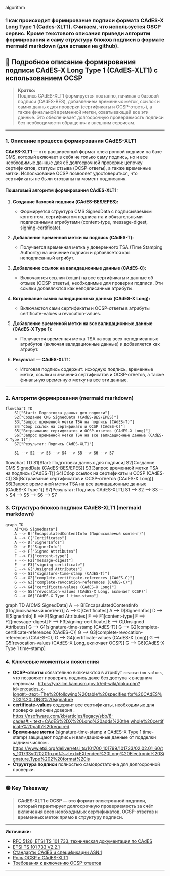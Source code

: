 algorithm
### 1 как происходит формирование подписи формата CAdES-X Long Type 1 (Cades-XLT1). Считаем, что используется OSCP сервис. Кроме текстового описания приведи алгоритм формирования и саму структуру блоков подписи в формате mermaid markdown (для вставки на github).

## 📄 Подробное описание формирования подписи CAdES-X Long Type 1 (CAdES-XLT1) с использованием OCSP

> **Кратко:**  
> Подпись CAdES-XLT1 формируется поэтапно, начиная с базовой подписи (CAdES-BES), добавлением временных меток, ссылок и самих данных для проверки (сертификаты и OCSP-ответы), а также финальной временной метки, охватывающей все эти данные. Это обеспечивает долгосрочную проверяемость подписи без необходимости обращения к внешним сервисам.

---

### 1. Описание процесса формирования CAdES-XLT1

**CAdES-XLT1** — это расширенный формат электронной подписи на базе CMS, который включает в себя не только саму подпись, но и все необходимые данные для её долгосрочной проверки: цепочку сертификатов, статусы отзыва (OCSP-ответы), а также временные метки. Использование OCSP позволяет удостовериться, что сертификаты не были отозваны на момент подписания.

#### **Пошаговый алгоритм формирования CAdES-XLT1:**

1. **Создание базовой подписи (CAdES-BES/EPES):**
   - Формируется структура CMS SignedData с подписываемым контентом, сертификатом подписанта и обязательными подписанными атрибутами (content-type, message-digest, signing-certificate).

2. **Добавление временной метки на подпись (CAdES-T):**
   - Получается временная метка у доверенного TSA (Time Stamping Authority) на значение подписи и добавляется как неподписанный атрибут.

3. **Добавление ссылок на валидационные данные (CAdES-C):**
   - Включаются ссылки (хэши) на все сертификаты и данные об отзыве (OCSP-ответы), необходимые для проверки подписи. Эти ссылки добавляются как неподписанные атрибуты.

4. **Встраивание самих валидационных данных (CAdES-X Long):**
   - Включаются сами сертификаты и OCSP-ответы в атрибуты certificate-values и revocation-values.

5. **Добавление временной метки на все валидационные данные (CAdES-X Type 1):**
   - Получается временная метка TSA на хэш всех неподписанных атрибутов (включая валидационные данные) и добавляется как атрибут.

6. **Результат — CAdES-XLT1:**
   - Итоговая подпись содержит: исходную подпись, временные метки, ссылки и значения сертификатов и OCSP-ответов, а также финальную временную метку на все эти данные.

---

### 2. Алгоритм формирования (mermaid markdown)
```mermaid
flowchart TD
    S1["Start: Подготовка данных для подписи"]
    S2["Создание CMS SignedData (CAdES-BES/EPES)"]
    S3["Запрос временной метки TSA на подпись (CAdES-T)"]
    S4["Сбор ссылок на сертификаты и OCSP (CAdES-C)"]
    S5["Встраивание сертификатов и OCSP-ответов (CAdES-X Long)"]
    S6["Запрос временной метки TSA на все валидационные данные (CAdES-X Type 1)"]
    S7["Результат: Подпись CAdES-XLT1"]

    S1 --> S2 --> S3 --> S4 --> S5 --> S6 --> S7
```    

flowchart TD
    S1[Start: Подготовка данных для подписи]
    S2[Создание CMS SignedData (CAdES-BES/EPES)]
    S3[Запрос временной метки TSA на подпись (CAdES-T)]
    S4[Сбор ссылок на сертификаты и OCSP (CAdES-C)]
    S5[Встраивание сертификатов и OCSP-ответов (CAdES-X Long)]
    S6[Запрос временной метки TSA на все валидационные данные (CAdES-X Type 1)]
    S7[Результат: Подпись CAdES-XLT1]
    S1 --> S2 --> S3 --> S4 --> S5 --> S6 --> S7



### 3. Структура блоков подписи CAdES-XLT1 (mermaid markdown)
```mermaid
graph TD
    A["CMS SignedData"]
    A --> B["EncapsulatedContentInfo (Подписываемый контент)"]
    A --> C["Certificates"]
    A --> D["SignerInfos"]
    D --> E["SignerInfo"]
    E --> F["Signed Attributes"]
    F --> F1["content-type"]
    F --> F2["message-digest"]
    F --> F3["signing-certificate"]
    E --> G["Unsigned Attributes"]
    G --> G1["signature-time-stamp (CAdES-T)"]
    G --> G2["complete-certificate-references (CAdES-C)"]
    G --> G3["complete-revocation-references (CAdES-C)"]
    G --> G4["certificate-values (CAdES-X Long)"]
    G --> G5["revocation-values (CAdES-X Long, включает OCSP)"]
    G --> G6["CAdES-X Type 1 time-stamp"]
```

graph TD
    A[CMS SignedData]
    A --> B[EncapsulatedContentInfo (Подписываемый контент)]
    A --> C[Certificates]
    A --> D[SignerInfos]
    D --> E[SignerInfo]
    E --> F[Signed Attributes]
    F --> F1[content-type]
    F --> F2[message-digest]
    F --> F3[signing-certificate]
    E --> G[Unsigned Attributes]
    G --> G1[signature-time-stamp (CAdES-T)]
    G --> G2[complete-certificate-references (CAdES-C)]
    G --> G3[complete-revocation-references (CAdES-C)]
    G --> G4[certificate-values (CAdES-X Long)]
    G --> G5[revocation-values (CAdES-X Long, включает OCSP)]
    G --> G6[CAdES-X Type 1 time-stamp]


### 4. Ключевые моменты и пояснения

- **OCSP-ответы** обязательно включаются в атрибут `revocation-values`, что позволяет проверять подпись даже без доступа к внешним сервисам . https://yazilim.kamusm.gov.tr/eit-wiki/doku.php?id=en:cades_x-long#:~:text=The%20following%20table%20specifies,for%20CAdES%2DX%20LONG%20signature
- **certificate-values** содержит все сертификаты, необходимые для проверки цепочки доверия . https://nsoftware.com/kb/articles/legacy/sbb/8-cades#:~:text=CAdES%2DX%20Long%20adds%20the,whole%20certificate%20path%20required
- **Временные метки** (signature-time-stamp и CAdES-X Type 1 time-stamp) защищают подпись и валидационные данные от подделки задним числом . https://www.etsi.org/deliver/etsi_ts/101700_101799/101733/02.02.01_60/ts_101733v020201p.pdf#:~:text=EXtended%20Long%20Electronic%20Signature,Type%202%20format%20is
- **Структура подписи** полностью самодостаточна для долгосрочной проверки.

---

### 🟢 **Key Takeaway**

> **CAdES-XLT1 с OCSP — это формат электронной подписи, который гарантирует долгосрочную проверяемость за счёт включения всех необходимых сертификатов, OCSP-ответов и временных меток прямо в структуру подписи.**

---

**Источники:** 
- [RFC 5126, ETSI TS 101 733, техническая документация по CAdES](https://datatracker.ietf.org/doc/html/rfc5126#:~:text=e%20Validation%20Data%20References)
- [ETSI TS 101 733 V2.2.1](https://www.etsi.org/deliver/etsi_ts/101700_101799/101733/02.02.01_60/ts_101733v020201p.pdf#:~:text=EXtended%20Long%20Electronic%20Signature,Type%202%20format%20is)  
- [Стандарты CAdES и спецификации ASN.1](https://nsoftware.com/kb/articles/legacy/sbb/8-cades#:~:text=CAdES%2DX%20Long%20adds%20the,whole%20certificate%20path%20required)  
- [Роль OCSP в CAdES-XLT1](https://yazilim.kamusm.gov.tr/eit-wiki/doku.php?id=en:cades_x-long#:~:text=The%20following%20table%20specifies,for%20CAdES%2DX%20LONG%20signature)  
- [Требования к включению OCSP-ответов](https://yazilim.kamusm.gov.tr/eit-wiki/doku.php?id=en:cades_x-long#:~:text=and%20OCSP%20responses%20for,a%20long%20period%20of)

---
